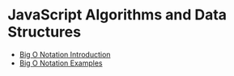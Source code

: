 # JavaScript Algorithms and Data Structures

- [Big O Notation Introduction](./big-o.md)
- [Big O Notation Examples](./big-o-examples.md)
